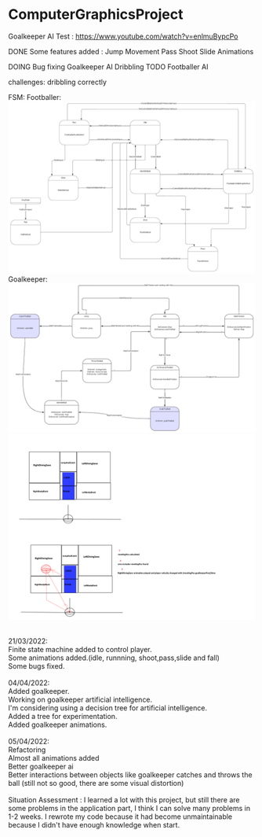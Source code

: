 # ComputerGraphicsProject

Goalkeeper AI Test :
https://www.youtube.com/watch?v=enlmuBypcPo

DONE
	Some features added : 
		Jump
		Movement
		Pass
		Shoot
		Slide
		Animations

DOING
	Bug fixing
	Goalkeeper AI
	Dribbling
TODO
	Footballer AI


challenges: dribbling correctly

FSM:
Footballer:
![FSM_Footballer](Footballer_FSM.png)
Goalkeeper:
![FSM_Goalkeeper](Goalkeeper_FSM.png)
![Jump](Goalkeeper.png)

<br />
21/03/2022:<br />
	Finite state machine  added to control player.<br />
	Some animations added.(idle, runnning, shoot,pass,slide and fall)<br />
	Some bugs fixed.<br />
	<br />
04/04/2022:<br />
	Added goalkeeper.<br />
	Working on goalkeeper artificial intelligence.<br />
	I'm considering using a decision tree for artificial intelligence.<br />
	Added a tree for experimentation.<br />
	Added goalkeeper animations.<br />
	<br />
05/04/2022:<br />
	Refactoring <br />
	Almost all animations added<br />
	Better goalkeeper ai<br />
	Better interactions between objects like goalkeeper catches and throws the ball  (still not so good, there are some visual distortion)<br />
<br />
Situation Assessment :
	I learned a lot with this project, but still there are some problems in the application part, I think I can solve many problems in 1-2 weeks. I rewrote my code because it had become unmaintainable because I didn't have enough knowledge when start.
